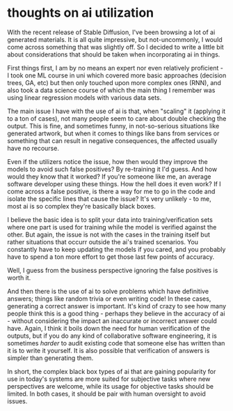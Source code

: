 # thoughts on ai utilization

With the recent release of Stable Diffusion, I've been browsing a lot of ai
generated materials. It is all quite impressive, but not-uncommonly, I would
come across something that was slightly off. So I decided to write a little bit
about considerations that should be taken when incorporating ai in things.

First things first, I am by no means an expert nor even relatively proficient -
I took one ML course in uni which covered more basic approaches (decision trees,
GA, etc) but then only touched upon more complex ones (RNN), and also took a
data science course of which the main thing I remember was using linear
regression models with various data sets.

The main issue I have with the use of ai is that, when "scaling" it (applying it
to a ton of cases), not many people seem to care about double checking the
output. This is fine, and sometimes funny, in not-so-serious situations like
generated artwork, but when it comes to things like bans from services or
something that can result in negative consequences, the affected usually have no
recourse.

Even if the utilizers notice the issue, how then would they improve the models
to avoid such false positives? By re-training it I'd guess. And how would they
know that it worked? If you're someone like me, an average software developer
using these things. How the hell does it even work? If I come across a false
positive, is there a way for me to go in the code and isolate the specific lines
that cause the issue? It's very unlikely - to me, most ai is so complex they're
basically black boxes.

I believe the basic idea is to split your data into training/verification sets
where one part is used for training while the model is verified against the
other. But again, the issue is not with the cases in the training itself but
rather situations that occurr outside the ai's trained scenarios. You constantly
have to keep updating the models if you cared, and you probably have to spend a
ton more effort to get those last few points of accuracy.

Well, I guess from the business perspective ignoring the false positives is
worth it.

And then there is the use of ai to solve problems which have definitive answers;
things like random trivia or even writing code! In these cases, generating a
correct answer is important. It's kind of crazy to see how many people think
this is a good thing - perhaps they believe in the accuracy of ai - without
considering the impact an inaccurate or incorrect answer could have. Again, I
think it boils down the need for human verification of the outputs, but if you
do any kind of collaborative software engineering, it is sometimes _harder_ to
audit existing code that someone else has written than it is to write it
yourself. It is also possible that verification of answers is simpler than
generating them.

In short, the complex black box types of ai that are gaining popularity for use
in today's systems are more suited for subjective tasks where new perspectives
are welcome, while its usage for objective tasks should be limited. In both
cases, it should be pair with human oversight to avoid issues.
